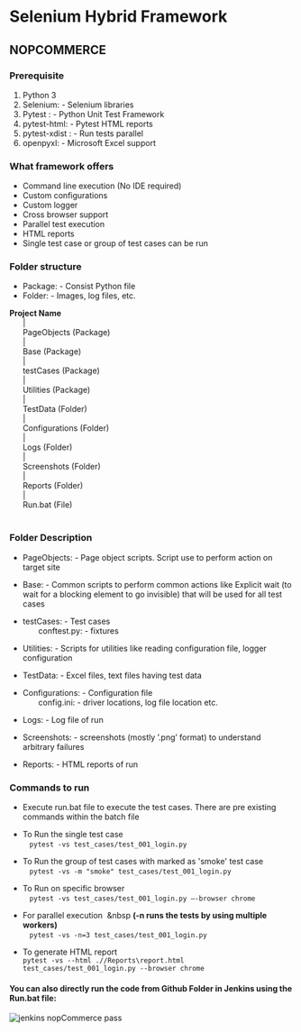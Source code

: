 # Selenium Hybrid Framework

## NOPCOMMERCE

###	Prerequisite

1. Python 3 
1. Selenium: - Selenium libraries 
1. Pytest : - Python Unit Test Framework
1. pytest-html: - Pytest HTML reports
1. pytest-xdist : - Run tests parallel 
1. openpyxl: - Microsoft Excel support

### What framework offers 
* Command line execution (No IDE required)
*	Custom configurations
*	Custom logger
*	Cross browser support
*	Parallel test execution
*	HTML reports 
*	Single test case or group of test cases can be run

### Folder structure
* Package: - Consist Python file
* Folder: - Images, log files, etc.

**Project Name** <br />
&nbsp;&nbsp;&nbsp;&nbsp;&nbsp;&nbsp;| <br />
&nbsp;&nbsp;&nbsp;&nbsp;&nbsp;&nbsp;PageObjects (Package) <br />
&nbsp;&nbsp;&nbsp;&nbsp;&nbsp;&nbsp;| <br />
&nbsp;&nbsp;&nbsp;&nbsp;&nbsp;&nbsp;Base (Package) <br />
&nbsp;&nbsp;&nbsp;&nbsp;&nbsp;&nbsp;| <br />
&nbsp;&nbsp;&nbsp;&nbsp;&nbsp;&nbsp;testCases (Package) <br />
&nbsp;&nbsp;&nbsp;&nbsp;&nbsp;&nbsp;| <br /> 
&nbsp;&nbsp;&nbsp;&nbsp;&nbsp;&nbsp;Utilities (Package) <br />
&nbsp;&nbsp;&nbsp;&nbsp;&nbsp;&nbsp;| <br />
&nbsp;&nbsp;&nbsp;&nbsp;&nbsp;&nbsp;TestData (Folder) <br />
&nbsp;&nbsp;&nbsp;&nbsp;&nbsp;&nbsp;| <br />
&nbsp;&nbsp;&nbsp;&nbsp;&nbsp;&nbsp;Configurations (Folder) <br />
&nbsp;&nbsp;&nbsp;&nbsp;&nbsp;&nbsp;| <br />
&nbsp;&nbsp;&nbsp;&nbsp;&nbsp;&nbsp;Logs (Folder) <br />
&nbsp;&nbsp;&nbsp;&nbsp;&nbsp;&nbsp;| <br />
&nbsp;&nbsp;&nbsp;&nbsp;&nbsp;&nbsp;Screenshots (Folder) <br />
&nbsp;&nbsp;&nbsp;&nbsp;&nbsp;&nbsp;| <br />
&nbsp;&nbsp;&nbsp;&nbsp;&nbsp;&nbsp;Reports (Folder) <br />
&nbsp;&nbsp;&nbsp;&nbsp;&nbsp;&nbsp;| <br />
&nbsp;&nbsp;&nbsp;&nbsp;&nbsp;&nbsp;Run.bat (File) <br />
<br />

### Folder Description 

* PageObjects: - Page object scripts. Script use to perform action on target site<br />

* Base: - Common scripts to perform common actions like Explicit wait (to wait for a blocking element to go invisible) that will be used for all test cases<br />

*	testCases: - Test cases<br />
 &nbsp;&nbsp;&nbsp;&nbsp;&nbsp;&nbsp;              conftest.py: - fixtures<br />

*	Utilities: - Scripts for utilities like reading configuration file, logger configuration <br />

*	TestData: - Excel files, text files having test data<br />

*	Configurations: - Configuration file<br />
 &nbsp;&nbsp;&nbsp;&nbsp;&nbsp;&nbsp;                   config.ini: - driver locations, log file location etc.<br />

*	Logs: - Log file of run<br />

*	Screenshots: - screenshots (mostly  ’.png’ format) to understand arbitrary failures<br />

*	Reports: - HTML reports of run<br />


### Commands to run

*	Execute run.bat file to execute the test cases. There are pre existing commands within the batch file <br />

*	To Run the single test case <br />
 &nbsp;&nbsp;&nbsp;`pytest -vs test_cases/test_001_login.py`<br />

 *	To Run the group of test cases with marked as 'smoke' test case <br />
 &nbsp;&nbsp;&nbsp;`pytest -vs -m "smoke" test_cases/test_001_login.py`<br />

* To Run on specific browser &nbsp;&nbsp; <br />
&nbsp;&nbsp;&nbsp;`pytest -vs test_cases/test_001_login.py –-browser chrome`  

* For parallel execution  &nbsp;&nbsp **(-n <num> runs the tests by using multiple workers)** <br />
 &nbsp;&nbsp;&nbsp;`pytest -vs -n=3 test_cases/test_001_login.py` 				
 
* To generate HTML report<br />
`pytest -vs --html .//Reports\report.html test_cases/test_001_login.py --browser chrome`

#### You can also directly run the code from Github Folder in Jenkins using the Run.bat file:
![jenkins nopCommerce pass](https://github.com/SaVignesh/nopCommerceAdmin/assets/47379614/83c3a795-ecec-4c18-ba5f-3dbe90b4f170)


